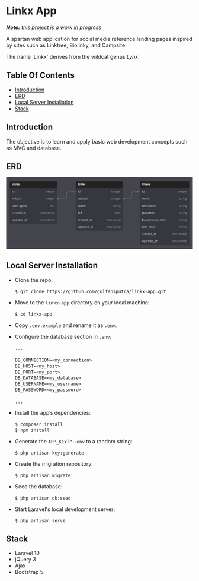 # Linkx App

_**Note:** this project is a work in progress_

A spartan web application for social media reference landing pages inspired by sites such as Linktree, Biolinky, and Campsite.

The name 'Linkx' derives from the wildcat genus _Lynx_.

## Table Of Contents

-   [Introduction](#introduction)
-   [ERD](#erd)
-   [Local Server Installation](#local-server-installation)
-   [Stack](#stack)

## Introduction

The objective is to learn and apply basic web development concepts such as MVC and database.

## ERD

![ERD image](public/erd.png)

## Local Server Installation

-   Clone the repo:

    ```
    $ git clone https://github.com/gulfaniputra/linkx-app.git
    ```

-   Move to the `linkx-app` directory on your local machine:

    ```
    $ cd linkx-app
    ```

-   Copy `.env.example` and rename it as `.env`.

-   Configure the database section in `.env`:

    ```
    ...

    DB_CONNECTION=<my_connection>
    DB_HOST=<my_host>
    DB_PORT=<my_port>
    DB_DATABASE=<my_database>
    DB_USERNAME=<my_username>
    DB_PASSWORD=<my_password>

    ...
    ```

-   Install the app’s dependencies:

    ```
    $ composer install
    $ npm install
    ```

-   Generate the `APP_KEY` in `.env` to a random string:

    ```
    $ php artisan key:generate
    ```

-   Create the migration repository:

    ```
    $ php artisan migrate
    ```

-   Seed the database:

    ```
    $ php artisan db:seed
    ```

-   Start Laravel's local development server:

    ```
    $ php artisan serve
    ```

## Stack

-   Laravel 10
-   jQuery 3
-   Ajax
-   Bootstrap 5
